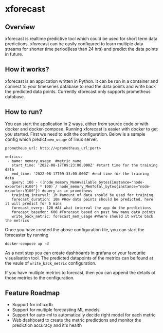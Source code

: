 # xforecast

## Overview
xforecast is realtime predictive tool which could be used for short term data predictions. 
xforecast can be easily configured to learn multiple data streams for shorter time period(less than 24 hrs) and predict the data points in future.

## How it works?
xforecast is an application written in Python. It can be run in a container and connect to your timeseries database to read the data points and write back the predicted data points. Currently xforecast only supports prometheus database.

## How to run?
You can start the application in 2 ways, either from source code or with docker and docker-compose. Running xforecast is easier with docker to get you started.
First we need to edit the configuration. Below is a sample config which predict `mem_usage` of linux server.

```
prometheus_url: http://<prometheus_url:port>

metrics:
 - name: memory_usage  #metric name
   start_time: '2022-08-17T09:23:00.000Z' #start time for the training data
   end_time: '2022-08-17T09:33:00.000Z' #end time for the training data
   query: 100 - ((node_memory_MemAvailable_bytes{instance="node-exporter:9100"} * 100) / node_memory_MemTotal_bytes{instance="node-exporter:9100"}) #query as in prometheus
   training_interval: 1h #amount of data should be used for training
   forecast_duration: 10m #How data points should be predicted, here it will predict for 5 mins
   forecast_every: 120 #At what interval the app do the predictions 
   forecast_basedon: 600 #Forecast based on past how many data points
   write_back_metric: forecast_mem_usage #Where should it write back the metrics

```

Once you have created the above configuration file, you can start the forecaster by running

```
docker-compose up -d
```

As a next step you can create dashboards in grafana or your favourite visualisation tool. The predicted datapoints of the metrics can be found at the vaule of `write_back_metric` configuration.

If you have multiple metrics to forecast, then you can append the details of those metrics to the configuration.

## Feature Roadmap
- Support for influxdb
- Support for multiple forecasting ML models
- Support for auto-ml to automatically decide right model for each metric
- Web dashboard to create the metric predictions and monitor the prediction accuracy and it's health